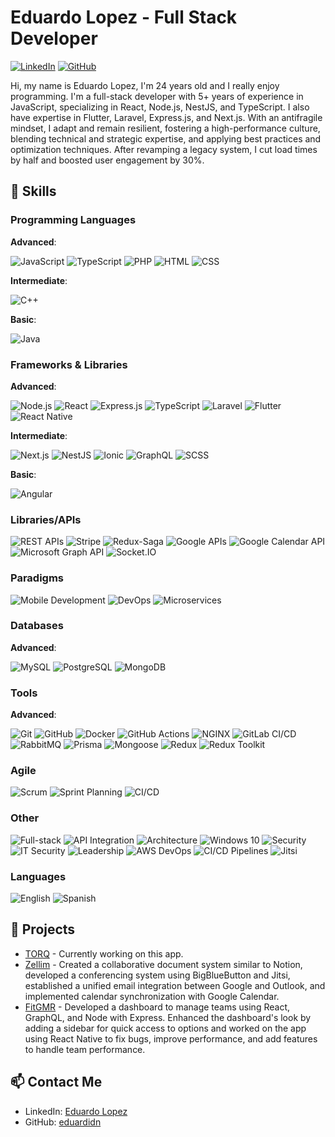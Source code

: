 # Eduardo Lopez - Full Stack Developer

[![LinkedIn](https://img.shields.io/badge/LinkedIn-blue?style=flat-square&logo=linkedin)](https://www.linkedin.com/in/eduardo-lopez-developer/)
[![GitHub](https://img.shields.io/badge/GitHub-black?style=flat-square&logo=github)](https://github.com/eduardidn)

Hi, my name is Eduardo Lopez, I'm 24 years old and I really enjoy programming. I'm a full-stack developer with 5+ years of experience in JavaScript, specializing in React, Node.js, NestJS, and TypeScript. I also have expertise in Flutter, Laravel, Express.js, and Next.js. With an antifragile mindset, I adapt and remain resilient, fostering a high-performance culture, blending technical and strategic expertise, and applying best practices and optimization techniques. After revamping a legacy system, I cut load times by half and boosted user engagement by 30%.

## 🚀 Skills

### Programming Languages
**Advanced**:

![JavaScript](https://img.shields.io/badge/JavaScript-F7DF1E?style=for-the-badge&logo=javascript&logoColor=black)
![TypeScript](https://img.shields.io/badge/TypeScript-007ACC?style=for-the-badge&logo=typescript&logoColor=white)
![PHP](https://img.shields.io/badge/PHP-777BB4?style=for-the-badge&logo=php&logoColor=white)
![HTML](https://img.shields.io/badge/HTML-E34F26?style=for-the-badge&logo=html5&logoColor=white)
![CSS](https://img.shields.io/badge/CSS-1572B6?style=for-the-badge&logo=css3&logoColor=white)

**Intermediate**:

![C++](https://img.shields.io/badge/C++-00599C?style=for-the-badge&logo=c%2B%2B&logoColor=white)

**Basic**:

![Java](https://img.shields.io/badge/Java-007396?style=for-the-badge&logo=java&logoColor=white)

### Frameworks & Libraries
**Advanced**:

![Node.js](https://img.shields.io/badge/Node.js-339933?style=for-the-badge&logo=nodedotjs&logoColor=white)
![React](https://img.shields.io/badge/React-20232a?style=for-the-badge&logo=react&logoColor=61DAFB)
![Express.js](https://img.shields.io/badge/Express.js-000000?style=for-the-badge&logo=express&logoColor=white)
![TypeScript](https://img.shields.io/badge/TypeScript-007ACC?style=for-the-badge&logo=typescript&logoColor=white)
![Laravel](https://img.shields.io/badge/Laravel-FF2D20?style=for-the-badge&logo=laravel&logoColor=white)
![Flutter](https://img.shields.io/badge/Flutter-02569B?style=for-the-badge&logo=flutter&logoColor=white)
![React Native](https://img.shields.io/badge/React_Native-20232a?style=for-the-badge&logo=react&logoColor=61DAFB)

**Intermediate**:

![Next.js](https://img.shields.io/badge/Next.js-000000?style=for-the-badge&logo=nextdotjs&logoColor=white)
![NestJS](https://img.shields.io/badge/NestJS-E0234E?style=for-the-badge&logo=nestjs&logoColor=white)
![Ionic](https://img.shields.io/badge/Ionic-3880FF?style=for-the-badge&logo=ionic&logoColor=white)
![GraphQL](https://img.shields.io/badge/GraphQL-E10098?style=for-the-badge&logo=graphql&logoColor=white)
![SCSS](https://img.shields.io/badge/SCSS-CC6699?style=for-the-badge&logo=sass&logoColor=white)

**Basic**:

![Angular](https://img.shields.io/badge/Angular-DD0031?style=for-the-badge&logo=angular&logoColor=white)

### Libraries/APIs
![REST APIs](https://img.shields.io/badge/REST_APIs-02569B?style=for-the-badge&logo=rest&logoColor=white)
![Stripe](https://img.shields.io/badge/Stripe-008CDD?style=for-the-badge&logo=stripe&logoColor=white)
![Redux-Saga](https://img.shields.io/badge/Redux--Saga-764ABC?style=for-the-badge&logo=redux&logoColor=white)
![Google APIs](https://img.shields.io/badge/Google_APIs-4285F4?style=for-the-badge&logo=google&logoColor=white)
![Google Calendar API](https://img.shields.io/badge/Google_Calendar_API-34A853?style=for-the-badge&logo=googlecalendar&logoColor=white)
![Microsoft Graph API](https://img.shields.io/badge/Microsoft_Graph_API-0078D4?style=for-the-badge&logo=microsoftgraph&logoColor=white)
![Socket.IO](https://img.shields.io/badge/Socket.IO-010101?style=for-the-badge&logo=socketdotio&logoColor=white)

### Paradigms
![Mobile Development](https://img.shields.io/badge/Mobile_Development-4285F4?style=for-the-badge&logo=mobile&logoColor=white)
![DevOps](https://img.shields.io/badge/DevOps-02569B?style=for-the-badge&logo=devops&logoColor=white)
![Microservices](https://img.shields.io/badge/Microservices-4EA94B?style=for-the-badge&logo=microservices&logoColor=white)

### Databases
**Advanced**:

![MySQL](https://img.shields.io/badge/MySQL-4479A1?style=for-the-badge&logo=mysql&logoColor=white)
![PostgreSQL](https://img.shields.io/badge/PostgreSQL-316192?style=for-the-badge&logo=postgresql&logoColor=white)
![MongoDB](https://img.shields.io/badge/MongoDB-4EA94B?style=for-the-badge&logo=mongodb&logoColor=white)

### Tools
**Advanced**:

![Git](https://img.shields.io/badge/Git-F05033?style=for-the-badge&logo=git&logoColor=white)
![GitHub](https://img.shields.io/badge/GitHub-181717?style=for-the-badge&logo=github&logoColor=white)
![Docker](https://img.shields.io/badge/Docker-2496ED?style=for-the-badge&logo=docker&logoColor=white)
![GitHub Actions](https://img.shields.io/badge/GitHub_Actions-2088FF?style=for-the-badge&logo=githubactions&logoColor=white)
![NGINX](https://img.shields.io/badge/NGINX-269539?style=for-the-badge&logo=nginx&logoColor=white)
![GitLab CI/CD](https://img.shields.io/badge/GitLab_CI/CD-FCA121?style=for-the-badge&logo=gitlab&logoColor=white)
![RabbitMQ](https://img.shields.io/badge/RabbitMQ-FF6600?style=for-the-badge&logo=rabbitmq&logoColor=white)
![Prisma](https://img.shields.io/badge/Prisma-2D3748?style=for-the-badge&logo=prisma&logoColor=white)
![Mongoose](https://img.shields.io/badge/Mongoose-880000?style=for-the-badge&logo=mongoose&logoColor=white)
![Redux](https://img.shields.io/badge/Redux-764ABC?style=for-the-badge&logo=redux&logoColor=white)
![Redux Toolkit](https://img.shields.io/badge/Redux_Toolkit-764ABC?style=for-the-badge&logo=redux&logoColor=white)

### Agile
![Scrum](https://img.shields.io/badge/Scrum-6DB33F?style=for-the-badge&logo=scrum&logoColor=white)
![Sprint Planning](https://img.shields.io/badge/Sprint_Planning-4285F4?style=for-the-badge&logo=sprint&logoColor=white)
![CI/CD](https://img.shields.io/badge/CI/CD-02569B?style=for-the-badge&logo=cicd&logoColor=white)


### Other
![Full-stack](https://img.shields.io/badge/Full--stack-4285F4?style=for-the-badge&logo=fullstack&logoColor=white)
![API Integration](https://img.shields.io/badge/API_Integration-02569B?style=for-the-badge&logo=api&logoColor=white)
![Architecture](https://img.shields.io/badge/Architecture-4EA94B?style=for-the-badge&logo=architecture&logoColor=white)
![Windows 10](https://img.shields.io/badge/Windows_10-0078D6?style=for-the-badge&logo=windows&logoColor=white)
![Security](https://img.shields.io/badge/Security-525252?style=for-the-badge&logo=security&logoColor=white)
![IT Security](https://img.shields.io/badge/IT_Security-525252?style=for-the-badge&logo=itsecurity&logoColor=white)
![Leadership](https://img.shields.io/badge/Leadership-4A154B?style=for-the-badge&logo=leadership&logoColor=white)
![AWS DevOps](https://img.shields.io/badge/AWS_DevOps-232F3E?style=for-the-badge&logo=amazonaws&logoColor=white)
![CI/CD Pipelines](https://img.shields.io/badge/CI/CD_Pipelines-02569B?style=for-the-badge&logo=cicd&logoColor=white)
![Jitsi](https://img.shields.io/badge/Jitsi-003366?style=for-the-badge&logo=jitsi&logoColor=white)

### Languages
![English](https://img.shields.io/badge/English-007396?style=for-the-badge&logo=language&logoColor=white)
![Spanish](https://img.shields.io/badge/Spanish-FF4B4B?style=for-the-badge&logo=language&logoColor=white)

## 🌟 Projects
- [TORQ](https://torqapp.io) - Currently working on this app.
- [Zellim](https://zellim.com/) - Created a collaborative document system similar to Notion, developed a conferencing system using BigBlueButton and Jitsi, established a unified email integration between Google and Outlook, and implemented calendar synchronization with Google Calendar.
- [FitGMR](https://www.fitgmr.gg/) - Developed a dashboard to manage teams using React, GraphQL, and Node with Express. Enhanced the dashboard's look by adding a sidebar for quick access to options and worked on the app using React Native to fix bugs, improve performance, and add features to handle team performance.

## 📫 Contact Me

- LinkedIn: [Eduardo Lopez](https://www.linkedin.com/in/eduardo-lopez-developer/)
- GitHub: [eduardidn](https://github.com/eduardidn)
